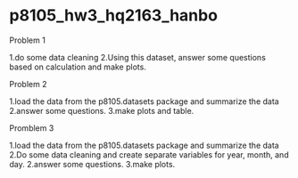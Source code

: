 # p8105_hw3_hq2163_hanbo

Problem 1

1.do some data cleaning
2.Using this dataset, answer some questions based on calculation and make plots.


Problem 2

1.load the data from the p8105.datasets package and summarize the data
2.answer some questions.
3.make plots and table.

Promblem 3

1.load the data from the p8105.datasets package and summarize the data
2.Do some data cleaning and create separate variables for year, month, and day.
2.answer some questions.
3.make plots.
